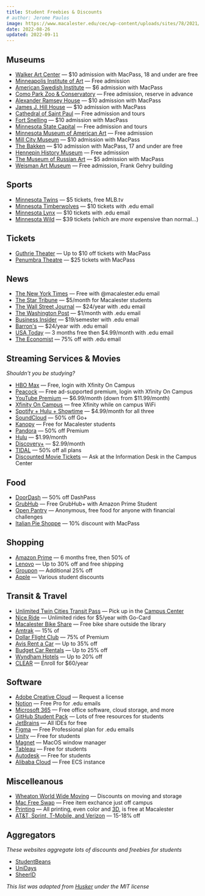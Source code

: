 ```yaml
---
title: Student Freebies & Discounts
# author: Jerome Paulos
image: https://www.macalester.edu/cec/wp-content/uploads/sites/78/2021/06/IMG_20210504_171255-scaled.jpg
date: 2022-08-26
updated: 2022-09-11
---
```


## Museums
- [Walker Art Center](https://walkerart.org/) — $10 admission with MacPass, 18 and under are free
- [Minneapolis Institute of Art](https://artsmia.org/) — Free admission
- [American Swedish Institute](https://asimn.org/) — $6 admission with MacPass
- [Como Park Zoo & Conservatory](https://comozooconservatory.org/) — Free admission, reserve in advance
- [Alexander Ramsey House](https://www.mnhs.org/ramseyhouse) — $10 admission with MacPass
- [James J. Hill House](https://www.mnhs.org/hillhouse) — $10 admission with MacPass
- [Cathedral of Saint Paul](https://www.cathedralsaintpaul.org/visit-us) — Free admission and tours
- [Fort Snelling](https://www.mnhs.org/fortsnelling) — $10 admission with MacPass
- [Minnesota State Capital](https://www.mnhs.org/capitol) — Free admission and tours
- [Minnesota Museum of American Art](https://mmaa.org/) — Free admission
- [Mill City Museum](https://www.mnhs.org/millcity) — $10 admission with MacPass
- [The Bakken](https://thebakken.org/) — $10 admission with MacPass, 17 and under are free
- [Hennepin History Museum](https://hennepinhistory.org/) — Free admission
- [The Museum of Russian Art](https://tmora.org) — $5 admission with MacPass
- [Weisman Art Museum](https://wam.umn.edu) — Free admission, Frank Gehry building

## Sports
- [Minnesota Twins](https://www.mlb.com/twins/tickets/specials/student-discount) — $5 tickets, free MLB.tv
- [Minnesota Timberwolves](https://www.nba.com/timberwolves/promotions/college/) — $10 tickets with .edu email
- [Minnesota Lynx](https://lynx.wnba.com/college/) — $10 tickets with .edu email
- [Minnesota Wild](https://www.nhl.com/wild/tickets/theme-nights?fevoUri=2022-2023-wild-college-nights-b6db573%2F) — $39 tickets (which are *more* expensive than normal...)

## Tickets
- [Guthrie Theater](https://www.guthrietheater.org/shows-and-tickets/discounts/) — Up to $10 off tickets with MacPass
- [Penumbra Theatre](https://penumbratheatre.org/discounts/) — $25 tickets with MacPass

## News
- [The New York Times](https://myaccount.nytimes.com/verification/edupass) — Free with @macalester.edu email
- [The Star Tribune](https://macadmsys.macalester.edu/ssomanager/c/SSB?pkg=https://bit.ly/3QP6ujk) — $5/month for Macalester students
- [The Wall Street Journal](https://store.wsj.com/shop/us/us/wsjstudentbts23/) — $24/year with .edu email
- [The Washington Post](https://subscribe.washingtonpost.com/checkout/?promo=o8_edu_acq) — $1/month with .edu email
- [Business Insider](https://www.businessinsider.com/subscription/students) — $19/semester with .edu email
- [Barron's](https://store.barrons.com/shop/us/us/barstudentjunsale21/) — $24/year with .edu email
- [USA Today](https://cm.usatoday.com/offer-h-fod-discount?discount_code=student) — 3 months free then $4.99/month with .edu email
- [The Economist](https://subscribenow.economist.com/student) — 75% off with .edu email

## Streaming Services & Movies
*Shouldn't you be studying?*
- [HBO Max](https://mvpd-authn-manager-us.api.hbo.com/v1/login/comcast) — Free, login with Xfinity On Campus
- [Peacock](https://www.peacocktv.com/xfinity-link) — Free ad-supported premium, login with Xfinity On Campus
- [YouTube Premium](http://www.youtube.com/premium/student) — $6.99/month (down from $11.99/month)
- [Xfinity On Campus](https://xerxes-sub.xerxessecure.com/xerxes-ctrl/oauth/authorize?client_id=xocstorefront&response_type=code&partner_id=comcast-university&redirect_uri=https://xfinityoncampus.com/sat&partner_login_hint=cGFydG5lcklkPW1hY2FsZXN0ZXJj) — free Xfinity while on campus WiFi
- [Spotify + Hulu + Showtime](https://www.spotify.com/us/student/) — $4.99/month for all three
- [SoundCloud](https://checkout.soundcloud.com/student) — 50% off Go+
- [Kanopy](https://www.kanopy.com/en/macalester/) — Free for Macalester students
- [Pandora](https://www.pandora.com/upgrade/premium/student) — 50% off Premium
- [Hulu](https://www.hulu.com/student) — $1.99/month
- [Discovery+](https://get.discoveryplus.com/studentoffer/) — $2.99/month
- [TIDAL](https://tidal.com/plans/student) — 50% off all plans
- [Discounted Movie Tickets](https://www.macalester.edu/campus-center/home/campuscenter/informationdesk/#discounted-movie-tickets) — Ask at the Information Desk in the Campus Center

## Food
- [DoorDash](https://www.doordash.com/dashpass/student) — 50% off DashPass
- [GrubHub](https://www.amazon.com/prime/offer/GrubHub/student-discount) — Free GrubHub+ with Amazon Prime Student
- [Open Pantry](https://www.macalester.edu/campus-center/home/campuscenter/open-pantry/) — Anonymous, free food for anyone with financial challenges
- [Italian Pie Shoppe](https://www.italianpieshoppe.com/) — 10% discount with MacPass

## Shopping
- [Amazon Prime](https://www.amazon.com/Amazon-Student/b?node=668781011) — 6 months free, then 50% of
- [Lenovo](http://www.lenovo.com/us/en/m1studenthealth) — Up to 30% off and free shipping
- [Groupon](https://www.groupon.com/programs/student) — Additional 25% off
- [Apple](https://www.apple.com/us-edu/store) — Various student discounts

## Transit & Travel
- [Unlimited Twin Cities Transit Pass](https://www.macalester.edu/campus-center/home/campuscenter/informationdesk/#universal-pass) — Pick up in the [Campus Center](/special/map)
- [Nice Ride](https://niceridemn.com/pricing/nicerideforall) — Unlimited rides for $5/year with Go-Card
- [Macalester Bike Share](https://www.macalester.edu/sustainability/transportation/) — Free bike share outside the library
- [Amtrak](https://www.amtrak.com/student-discounts) — 15% of
- [Dollar Flight Club](https://dollarflightclub.com/student-and-teachers-discount/) — 75% of Premium
- [Avis Rent a Car](https://www.avis.com/en/association/A672012) — Up to 35% off
- [Budget Car Rentals](https://www.budget.com/en/association/B079515) — Up to 25% off
- [Wyndham Hotels](http://www.wyndhamhotelgroup.com/?corporate_id=1000007487) — Up to 20% off
- [CLEAR](https://enroll.clearme.com/studentenroll) — Enroll for $60/year

## Software
- [Adobe Creative Cloud](https://macalester.topdesk.net/tas/public/ssp/content/serviceflow?unid=309555cfb2da465798da2f7ac0bb9fd9) — Request a license
- [Notion](https://www.notion.so/product/notion-for-education) — Free Pro for .edu emails
- [Microsoft 365](https://signup.microsoft.com/signup?sku=Education) — Free office software, cloud storage, and more
- [GitHub Student Pack](https://education.github.com/pack) — Lots of free resources for students
- [JetBrains](https://www.jetbrains.com/community/education/) — All IDEs for free
- [Figma](https://www.figma.com/education/) — Free Professional plan for .edu emails
- [Unity](https://unity.com/products/unity-student) — Free for students
- [Magnet](https://macalester.topdesk.net/tas/public/ssp/content/serviceflow?unid=4f507f08535847ae9d501bef0b741f8a) — MacOS window manager
- [Tableau](https://www.tableau.com/academic/students) — Free for students
- [Autodesk](https://www.autodesk.com/education/edu-software/overview) — Free for students
- [Alibaba Cloud](https://www.alibabacloud.com/campaign/education) — Free ECS instance

## Miscelleanous
- [Wheaton World Wide Moving](https://www.wheatonworldwide.com/moving-services/discount-programs/gallagher-student-health) — Discounts on moving and storage
- [Mac Free Swap](https://www.macalester.edu/sustainability/co-curricular-programs-resources/programs/mac-free-swap/) — Free item exchance just off campus
- [Printing](https://macalester.us.uniflowonline.com/) — All printing, even color and [3D](https://macalester.topdesk.net/tas/public/ssp/content/serviceflow?unid=f0fb048d935a41bca47673a184970ae8), is free at Macalester
- [AT&T, Sprint, T-Mobile, and Verizon](https://www.macalester.edu/employmentservices/benefits/communitybenefits/wirelessdiscounts/) — 15-18% off

## Aggregators
*These websites aggregate lots of discounts and freebies for students*
- [StudentBeans](https://www.studentbeans.com/us)
- [UniDays](https://www.myunidays.com/US/en-US)
- [SheerID](https://www.sheerid.com/shoppers/studentdeals/)

*This list was adapted from [Husker](https://github.com/ninest/husker/blob/main/content/services/free/index.md) under the MIT license*